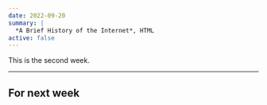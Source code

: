 ```yaml
---
date: 2022-09-20
summary: |
  *A Brief History of the Internet*, HTML
active: false
---
```




This is the second week.



------------



## For next week
